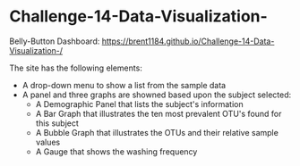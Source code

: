 # Challenge-14-Data-Visualization-

Belly-Button Dashboard:
https://brent1184.github.io/Challenge-14-Data-Visualization-/

The site has the following elements:

* A drop-down menu to show a list from the sample data
* A panel and three graphs are showned based upon the subject selected:
  * A Demographic Panel that lists the subject's information
  * A Bar Graph that illustrates the ten most prevalent OTU's found for this subject
  * A Bubble Graph that illustrates the OTUs and their relative sample values
  * A Gauge that shows the washing frequency
